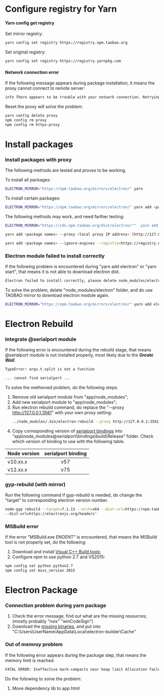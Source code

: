 # Configure registry for Yarn
#### Yarn config get registry
Set mirror registry:
```sh 
yarn config set registry https://registry.npm.taobao.org
```
Set original registry:
```sh 
yarn config set registry https://registry.yarnpkg.com
```
#### Network connection error
If the following message appears during package installation, it means the proxy cannot connect to remote server:
```sh
info There appears to be trouble with your network connection. Retrying...
```
Reset the proxy will solve the problem:
```sh
yarn config delete proxy
npm config rm proxy
npm config rm https-proxy
```
# Install packages
### Install packages with proxy
The following methods are tested and proves to be working.

To install all packages:
```sh
ELECTRON_MIRROR="https://npm.taobao.org/mirrors/electron/" yarn
```
To install certain packages:
```sh
ELECTRON_MIRROR="https://npm.taobao.org/mirrors/electron/" yarn add <package names>
```

The following methods may work, and need farther testing:
```sh
ELECTRON_MIRROR="https://cdn.npm.taobao.org/dist/electron/""  yarn add <<package names>
```
```sh
yarn add <package names> --proxy <local proxy IP address> (http://127.0.0.1:3561)
```
```sh
yarn add <package names> --ignore-engines --registry=https://registry.npm.taobao.org 
```

### Electron module failed to install correctly
If the following problem is encountered during "yarn add electron" or "yarn start", that means it is not able to download electron dist.
```sh
Electron failed to install correctly, please delete node_modules/electron and try installing again
```
To solve the problem, delete "node_modules/electron" folder, and do use TAOBAO mirror to download electron module again.
```sh
ELECTRON_MIRROR="https://npm.taobao.org/mirrors/electron/" yarn add electron
```

# Electron Rebuild 
### Integrate @serialport module
If the following error is encountered during the rebuild stage, that means @serialport module is not installed properly, most likely due to the  ***Greate Wall***.
```sh
TypeError: argv.t.split is not a function
```
```sh
... cannot find serialport ...
```
To solve the methioned problem, do the following steps:
1. Remove old serialport module from "app/node_modules";
2. Add new serialport module to "app/node_modules";
3. Run electron rebuild command, do replace the "--proxy http://127.0.0.1:3561" with your own proxy setting:
    ```sh
    ../node_modules/.bin/electron-rebuild --proxy http://127.0.0.1:3561 -dist-url=https://npm.taobao.org/mirrors/atom-shell
    ```
4. Copy corresponding version of [serialport bindings](https://github.com/serialport/node-serialport/tags) into "app\node_modules\@serialport\bindings\build\Release" folder. Check which version of binding to use with the following table.

| Node version  | serialport binding |
| ------------- |:------------------:|
| v10.xx.x      | v57                |
| v12.xx.x      | v75                |


### gyp-rebuild (with mirror)
Run the following command if gyp-rebuild is needed, do change the "target" to corresponding electron version number.
```sh
node-gyp rebuild --target=7.1.13 --arch=x64 --dist-url=https://npm.taobao.org/mirrors/atom-shell --msvs_version=2017
--dist-url=https://electronjs.org/headers"
```

### MSBuild error
If the error "MSBuild.exe ENOENT" is encountered, that means the MSBuild tool is not properly set, do the following:
1. Download and install [Visual C++ Build tools](https://go.microsoft.com/fwlink/?LinkId=691126);
2. Configure npm to use python 2.7 and VS2015:
```sh
npm config set python python2.7
npm config set msvs_version 2015
```

# Electron Package 
### Connection problem during yarn package
1. Check the error message, find out what are the missing resources; (mostly probably "nsis" "winCodeSign")
2. Download the [missing binaries](https://github.com/electron-userland/electron-builder-binaries), and put into "C:\Users\UserName\AppData\Local\electron-builder\Cache"

### Out of memroy problem
If the following error appears during the package step, that means the memory limit is reached.
```sh
FATAL ERROR: Ineffective mark-compacts near heap limit Allocation failed - JavaScript heap out of memory
```
Do the following to solve the problem:
1. Move dependency lib to app.html <script> tags;
2. Add memory size flag to yarn package command, such as 
```sh 
yarn package --max_old_space_size=4096
```

### Use NVM (node version manager) to manage node version
1. Download and install [nvm-windows](https://github.com/coreybutler/nvm-windows/releases/tag/1.1.7) from github;
2. Do not install node from nvm command line; download node zip from [this link](https://nodejs.org/en/download/releases/);
3. Copy and unzip the downloaded zip file into (C:\Users\UserName\AppData\Roaming\nvm); rename the folder to corresponding version (12.20.0 etc.);
4. Use nvm to control the node version.

# Example: Upgrade Electron-React App
### Install packages
1. Git clone electron-react-boilplate into local folder;
2. Yarn install packages with the following command:
```sh
ELECTRON_MIRROR="https://npm.taobao.org/mirrors/electron/" yarn
```
3. Install none related modules first:
```sh
ELECTRON_MIRROR="https://npm.taobao.org/mirrors/electron/" yarn add eventproxy immer lodash nedb dom-to-image js-file-download
```
4. Install material UI, make sure to install @material-ui/core first
```sh
ELECTRON_MIRROR="https://npm.taobao.org/mirrors/electron/" yarn add @material-ui/core
```
```sh
ELECTRON_MIRROR="https://npm.taobao.org/mirrors/electron/" yarn add @material-ui/icons @material-ui/lab @material-ui/styles 
```

5. Install other UI packages:
```sh
ELECTRON_MIRROR="https://npm.taobao.org/mirrors/electron/" yarn add material-table mdi-material-ui react-awesome-button recharts
```

6. Install serialport module:
```sh
ELECTRON_MIRROR="https://npm.taobao.org/mirrors/electron/" yarn add serialport
```

### Migration of old App
1. Add the following folders and files: 

| Folder/Files  | Comments           |
| ------------- |:------------------:|
| /database     | app database       |
| /worker       | local worker libs  |
| /my_resources | third party libs   |
| /configs/nedbHotfixForElectron     |   neDB hot fix  |

2. Modify the following files:

| Files         | Comments           |
| ------------- |:------------------:|
| /tsconfig.json| include & exclude paths|
| /gitignore    | ignore paths           |
| /config/webpack.config.base.js | neDBFix; Module Alias;|
| /app/menu.dev.ts               | add menu items |
| /app/app.html                  | include libs |
| /app/app.global.css            | change global styles|

3. Remove the following folder and files:
| Folder/Files  | Comments           |
| ------------- |:------------------:|
| /components   |                    |
| /constants    |                    |
| /containers   |                    |
| /features     |                    |
| index.tsx     |                    |
| menu.ts       |                    |
| rootReducer.ts|                    |
| Routes        |                    |
| store         |                    |

4. Copy files from old app folder into the new one.

# Other development issues

### Could not detect node-abi error
This error usually happens after a new electron version is installed.
Run the following command:
```sh
ELECTRON_MIRROR="https://npm.taobao.org/mirrors/electron/" yarn upgrade electron-rebuild
```

### Electron worker "require is not defined" problem
Add "nodeIntegrationInWorker:true" in webPreferences.

### Missing Material-table Icons
Add the following to ***app.html***
```html
<link rel="stylesheet" href="https://fonts.googleapis.com/icon?family=Material+Icons">
```

### neDB will automatic use broswer DB
Use fixNedbForElectron plugin for webpack to fix it.

### Fix Platform IO wall problem
- Use LANTERN PRO, enable "Proxy all traffic" in settings;
- Enable VPN in Windows Internet Options / Connection